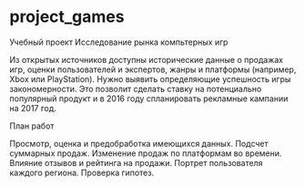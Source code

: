 # project_games
Учебный проект
Исследование рынка компьтерных игр

Из открытых источников доступны исторические данные о продажах игр, оценки пользователей и экспертов, жанры и платформы (например, Xbox или PlayStation). Нужно выявить определяющие успешность игры закономерности. Это позволит сделать ставку на потенциально популярный продукт и в 2016 году спланировать рекламные кампании на 2017 год.

План работ

Просмотр, оценка и предобработка имеющихся данных. Подсчет суммарных продаж. Изменение продаж по платформам во времени. Влияние отзывов и рейтинга на продажи. Портрет пользователя каждого региона. Проверка гипотез.
